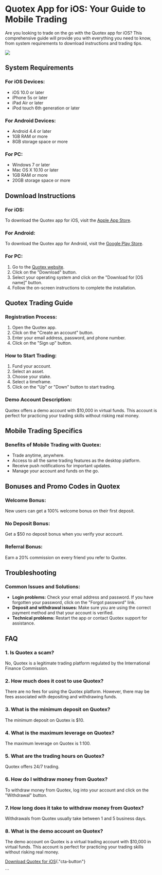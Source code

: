# Quotex App for iOS: Your Guide to Mobile Trading

Are you looking to trade on the go with the Quotex app for iOS? This
comprehensive guide will provide you with everything you need to know,
from system requirements to download instructions and trading tips.

[![](https://static.quotex.io/files/5_en/300_250.jpg)](https://traff.sbs/brokerqxsignupf)

## System Requirements

### For iOS Devices:

-   iOS 10.0 or later
-   iPhone 5s or later
-   iPad Air or later
-   iPod touch 6th generation or later

### For Android Devices:

-   Android 4.4 or later
-   1GB RAM or more
-   8GB storage space or more

### For PC:

-   Windows 7 or later
-   Mac OS X 10.10 or later
-   1GB RAM or more
-   20GB storage space or more

## Download Instructions

### For iOS:

To download the Quotex app for iOS, visit the [Apple App
Store](\%22https://apps.apple.com/us/app/quotex-investing-platform/id1441730648\%22).

### For Android:

To download the Quotex app for Android, visit the [Google Play
Store](\%22https://play.google.com/store/apps/details?id=com.binary.quotex\%22).

### For PC:

1.  Go to the [Quotex website](\%22https://quotex.io\%22).
2.  Click on the "Download" button.
3.  Select your operating system and click on the "Download for \[OS
    name\]" button.
4.  Follow the on-screen instructions to complete the installation.

## Quotex Trading Guide

### Registration Process:

1.  Open the Quotex app.
2.  Click on the "Create an account" button.
3.  Enter your email address, password, and phone number.
4.  Click on the "Sign up" button.

### How to Start Trading:

1.  Fund your account.
2.  Select an asset.
3.  Choose your stake.
4.  Select a timeframe.
5.  Click on the "Up" or "Down" button to start trading.

### Demo Account Description:

Quotex offers a demo account with \$10,000 in virtual funds. This
account is perfect for practicing your trading skills without risking
real money.

## Mobile Trading Specifics

### Benefits of Mobile Trading with Quotex:

-   Trade anytime, anywhere.
-   Access to all the same trading features as the desktop platform.
-   Receive push notifications for important updates.
-   Manage your account and funds on the go.

## Bonuses and Promo Codes in Quotex

### Welcome Bonus:

New users can get a 100% welcome bonus on their first deposit.

### No Deposit Bonus:

Get a \$50 no deposit bonus when you verify your account.

### Referral Bonus:

Earn a 20% commission on every friend you refer to Quotex.

## Troubleshooting

### Common Issues and Solutions:

-   **Login problems:** Check your email address and password. If you
    have forgotten your password, click on the "Forgot password"
    link.
-   **Deposit and withdrawal issues:** Make sure you are using the
    correct payment method and that your account is verified.
-   **Technical problems:** Restart the app or contact Quotex support
    for assistance.

## FAQ

### 1. Is Quotex a scam?

No, Quotex is a legitimate trading platform regulated by the
International Finance Commission.

### 2. How much does it cost to use Quotex?

There are no fees for using the Quotex platform. However, there may be
fees associated with depositing and withdrawing funds.

### 3. What is the minimum deposit on Quotex?

The minimum deposit on Quotex is \$10.

### 4. What is the maximum leverage on Quotex?

The maximum leverage on Quotex is 1:100.

### 5. What are the trading hours on Quotex?

Quotex offers 24/7 trading.

### 6. How do I withdraw money from Quotex?

To withdraw money from Quotex, log into your account and click on the
"Withdrawal" button.

### 7. How long does it take to withdraw money from Quotex?

Withdrawals from Quotex usually take between 1 and 5 business days.

### 8. What is the demo account on Quotex?

The demo account on Quotex is a virtual trading account with \$10,000 in
virtual funds. This account is perfect for practicing your trading
skills without risking real money.

[Download Quotex for
iOS](\%22https://traff.sbs/quotexonelink\%22){."cta-button"}

\`\`\`

